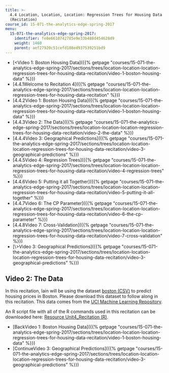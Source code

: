 ```yaml
---
title: >-
  4.4 Location, Location, Location: Regression Trees for Housing Data 
  (Recitation)
course_id: 15-071-the-analytics-edge-spring-2017
menu:
  15-071-the-analytics-edge-spring-2017:
    identifier: fe8e6610742785e9e33b488d454628d9
    weight: 1460
    parent: aef27920c51cefd188ed937539251bd9
---
```

*   [<Video 1: Boston Housing Data]({{% getpage "courses/15-071-the-analytics-edge-spring-2017/sections/trees/location-location-location-regression-trees-for-housing-data-recitation/video-1-boston-housing-data" %}})
*   [4.4.1Welcome to Recitation 4]({{% getpage "courses/15-071-the-analytics-edge-spring-2017/sections/trees/location-location-location-regression-trees-for-housing-data-recitation" %}})
*   [4.4.2Video 1: Boston Housing Data]({{% getpage "courses/15-071-the-analytics-edge-spring-2017/sections/trees/location-location-location-regression-trees-for-housing-data-recitation/video-1-boston-housing-data" %}})
*   [4.4.3Video 2: The Data]({{% getpage "courses/15-071-the-analytics-edge-spring-2017/sections/trees/location-location-location-regression-trees-for-housing-data-recitation/video-2-the-data" %}})
*   [4.4.4Video 3: Geographical Predictions]({{% getpage "courses/15-071-the-analytics-edge-spring-2017/sections/trees/location-location-location-regression-trees-for-housing-data-recitation/video-3-geographical-predictions" %}})
*   [4.4.5Video 4: Regression Trees]({{% getpage "courses/15-071-the-analytics-edge-spring-2017/sections/trees/location-location-location-regression-trees-for-housing-data-recitation/video-4-regression-trees" %}})
*   [4.4.6Video 5: Putting it all Together]({{% getpage "courses/15-071-the-analytics-edge-spring-2017/sections/trees/location-location-location-regression-trees-for-housing-data-recitation/video-5-putting-it-all-together" %}})
*   [4.4.7Video 6: The CP Parameter]({{% getpage "courses/15-071-the-analytics-edge-spring-2017/sections/trees/location-location-location-regression-trees-for-housing-data-recitation/video-6-the-cp-parameter" %}})
*   [4.4.8Video 7: Cross-Validation]({{% getpage "courses/15-071-the-analytics-edge-spring-2017/sections/trees/location-location-location-regression-trees-for-housing-data-recitation/video-7-cross-validation" %}})
*   [\\>Video 3: Geographical Predictions]({{% getpage "courses/15-071-the-analytics-edge-spring-2017/sections/trees/location-location-location-regression-trees-for-housing-data-recitation/video-3-geographical-predictions" %}})

Video 2: The Data
-----------------

In this recitation, Iain will be using the dataset [boston (CSV)](https://open-learning-course-data-ci.s3.amazonaws.com/15-071-the-analytics-edge-spring-2017/d4332a3056f44e1a1dec9600a31f21c8_boston.csv) to predict housing prices in Boston. Please download this dataset to follow along in this recitation. This data comes from the [UCI Machine Learning Repository](http://archive.ics.uci.edu/ml/index.php).

An R script file with all of the R commands used in this recitation can be downloaded here: [Resource Unit4\_Recitation (R)](https://open-learning-course-data-ci.s3.amazonaws.com/15-071-the-analytics-edge-spring-2017/07abfd3fd112a229c1bf1dbe9f454d98_Unit4_Recitation.R).

*   [BackVideo 1: Boston Housing Data]({{% getpage "courses/15-071-the-analytics-edge-spring-2017/sections/trees/location-location-location-regression-trees-for-housing-data-recitation/video-1-boston-housing-data" %}})
*   [ContinueVideo 3: Geographical Predictions]({{% getpage "courses/15-071-the-analytics-edge-spring-2017/sections/trees/location-location-location-regression-trees-for-housing-data-recitation/video-3-geographical-predictions" %}})